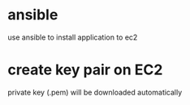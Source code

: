 # ansible
use ansible to install application to ec2
# create key pair on EC2
private key (.pem) will be downloaded automatically
